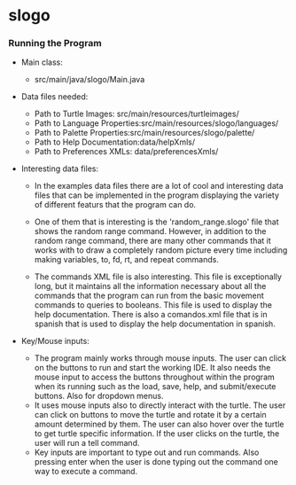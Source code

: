 # slogo

### Running the Program

 * Main class: 
   * src/main/java/slogo/Main.java

 * Data files needed: 
   * Path to Turtle Images: src/main/resources/turtleimages/
   * Path to Language Properties:src/main/resources/slogo/languages/
   * Path to Palette Properties:src/main/resources/slogo/palette/
   * Path to Help Documentation:data/helpXmls/
   * Path to Preferences XMLs: data/preferencesXmls/

 * Interesting data files:
    * In the examples data files there are a lot of cool and interesting data files that can be
   implemented in the program displaying the variety of different featurs that the program can do.
    * One of them that is interesting is the 'random_range.slogo' file that shows the random range
   command. However, in addition to the random range command, there are many other commands that 
   it works with to draw a completely random picture every time including making variables, to, fd,
   rt, and repeat commands.
   
    * The commands XML file is also interesting. This file is exceptionally long, but it maintains
   all the information necessary about all the commands that the program can run from the basic 
   movement commands to queries to booleans. This file is used to display the help documentation.
   There is also a comandos.xml file that is in spanish that is used to display the help
   documentation in spanish.

 * Key/Mouse inputs: 
   * The program mainly works through mouse inputs. The user can click on the buttons to run and 
   start the working IDE. It also needs the mouse input to access the buttons throughout within
   the program when its running such as the load, save, help, and submit/execute buttons. Also for
   dropdown menus. 
   * It uses mouse inputs also to directly interact with the turtle. The user can click on buttons
   to move the turtle and rotate it by a certain amount determined by them. The user can also hover
   over the turtle to get turtle specific information. If the user clicks on the turtle, the user
   will run a tell command.
   * Key inputs are important to type out and run commands. Also pressing enter when the user is 
   done typing out the command one way to execute a command.

